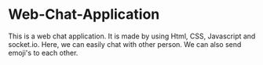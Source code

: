 # Web-Chat-Application
This is a web chat application. It is made by using Html, CSS, Javascript and socket.io. 
Here, we can easily chat with other person. We can also send emoji's to each other.
